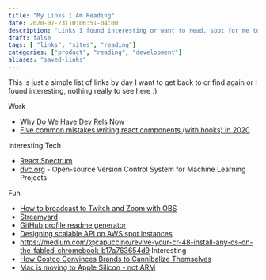 ```yaml
---
title: "My Links I Am Reading"
date: 2020-07-23T10:06:51-04:00
description: "Links I found interesting or want to read, spot for me to save them, one's with stars I endorse"
draft: false
tags: [ "links", "sites", "reading"]
categories: ["product", "reading", "development"]
aliases: "saved-links"
---
```


This is just a simple list of links by day I want to get back to or find again or I found interesting, nothing really to see here :)


Work
* [Why Do We Have Dev Rels Now](https://zwischenzugs.com/2020/07/13/why-do-we-have-dev-rels-now/)
* [Five common mistakes writing react components (with hooks) in 2020](https://www.lorenzweiss.de/common_mistakes_react_hooks/)

Interesting Tech
* [React Spectrum](https://react-spectrum.adobe.com/react-spectrum/)
* [dvc.org](https://dvc.org/) - Open-source Version Control System for Machine Learning Projects

Fun
* [How to broadcast to Twitch and Zoom with OBS]( https://tech.paulcz.net/blog/obs-broadcast-to-zoom-and-twitch/)
* [Streamyard](https://streamyard.com/)
* [GitHub profile readme generator](https://dev.to/arturssmirnovs/github-profile-readme-generator-m53?utm_source=digest_mailer&utm_medium=email&utm_campaign=digest_email)
* [Designing scalable API on AWS spot instances](https://blog.adapty.io/designing-scalable-api-on-aws-stop-instance/)
* https://medium.com/@capuccino/revive-your-cr-48-install-any-os-on-the-fabled-chromebook-b17a763654d9
Interesting
* [How Costco Convinces Brands to Cannibalize Themselves](https://napkinmath.substack.com/p/how-costco-convinces-brands-to-cannibalize)
* [Mac is moving to Apple Silicon - not ARM](https://www.imore.com/mac-moving-apple-silicon-not-arm)
